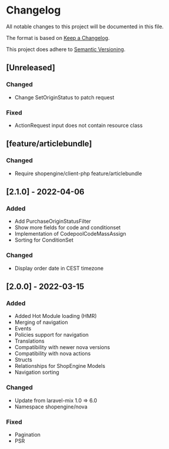 # Changelog

All notable changes to this project will be documented in this file.

The format is based on [Keep a Changelog](https://keepachangelog.com/en/1.0.0/).

This project does adhere to [Semantic Versioning](https://semver.org/spec/v2.0.0.html).

## [Unreleased]
### Changed
- Change SetOriginStatus to patch request 
### Fixed
- ActionRequest input does not contain resource class

## [feature/articlebundle]
### Changed
- Require shopengine/client-php feature/articlebundle

## [2.1.0] - 2022-04-06
### Added
- Add PurchaseOriginStatusFilter
- Show more fields for code and conditionset
- Implementation of CodepoolCodeMassAssign
- Sorting for ConditionSet
### Changed
- Display order date in CEST timezone

## [2.0.0] - 2022-03-15
### Added
- Added Hot Module loading (HMR)
- Merging of navigation
- Events
- Policies support for navigation
- Translations
- Compatibility with newer nova versions
- Compatibility with nova actions
- Structs
- Relationships for ShopEngine Models
- Navigation sorting
### Changed
- Update from laravel-mix 1.0 => 6.0
- Namespace shopengine/nova
### Fixed
- Pagination
- PSR
